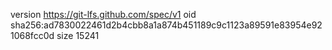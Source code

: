 version https://git-lfs.github.com/spec/v1
oid sha256:ad7830022461d2b4cbb8a1a874b451189c9c1123a89591e83954e921068fcc0d
size 15241
